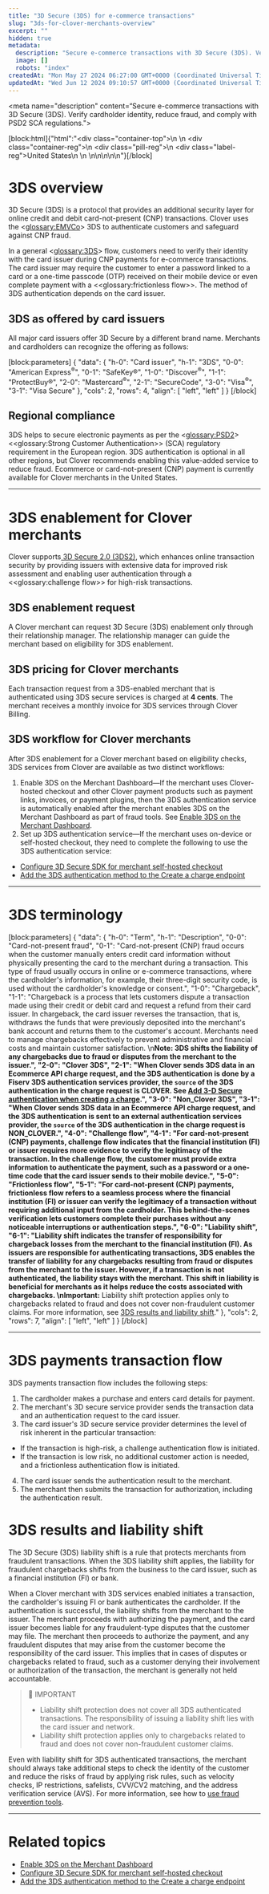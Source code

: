 ```yaml
---
title: "3D Secure (3DS) for e-commerce transactions"
slug: "3ds-for-clover-merchants-overview"
excerpt: ""
hidden: true
metadata: 
  description: "Secure e-commerce transactions with 3D Secure (3DS). Verify cardholder identity, reduce fraud, and comply with PSD2 SCA regulations."
  image: []
  robots: "index"
createdAt: "Mon May 27 2024 06:27:00 GMT+0000 (Coordinated Universal Time)"
updatedAt: "Wed Jun 12 2024 09:10:57 GMT+0000 (Coordinated Universal Time)"
---
```

<meta name="description" content=“Secure e-commerce transactions with 3D Secure (3DS). Verify cardholder identity, reduce fraud, and comply with PSD2 SCA regulations.">

[block:html]{"html":"<div class=\"container-top\">\n  <!--United States-->\n  <div class=\"container-reg\">\n    <div class=\"pill-reg\">\n      <div class=\"label-reg\">United States</div>\n    </div>\n  </div>\n\n</div>\n\n<!--Css-->\n<style>\n.container-top {\n  top: -15px;\n  position: relative;\n  margin-bottom: -5px;\n}\n\n.container-reg {\n  align-items: center;\n  min-width: auto; \n  width: fit-content;\n  text-align: left;\n  overflow: auto;\n  display: inline-block; \n}\n\n/*Pill format REG*/\n.pill-reg {\n  background: #44BB44;\n  border: .5px solid #44BB44;\n  margin-left: 5px;\n  overflow: auto;\n  display: flex; \n  justify-content: center; \n  align-items: center; \n  border-radius: 10px;\n  height: 1.8rem;\n  margin-top: 10px;\n  margin-bottom: 1.5px; \n  padding: 0 10px; \n}\n\n/*Text FORMAT inside REG pills */\n.pill-reg .label-reg, \n.pill-reg__addon .label-reg \n{\n  font-style: normal;\n  font-weight: normal;\n  font-size: 12px;\n  color: #fff;\n  vertical-align: middle;\n  margin: 0;\n  padding: 0 5px;\n}\n</style>"}[/block]

# 3DS overview

3D Secure (3DS) is a protocol that provides an additional security layer for online credit and debit card-not-present (CNP) transactions. Clover uses the <<glossary:EMVCo>> 3DS to authenticate customers and safeguard against CNP fraud.

In a general <<glossary:3DS>> flow, customers need to verify their identity with the card issuer during CNP payments for e-commerce transactions. The card issuer may require the customer to enter a password linked to a card or a one-time passcode (OTP) received on their mobile device or even complete payment with a <<glossary:frictionless flow>>. The method of 3DS authentication depends on the card issuer.

## 3DS as offered by card issuers

All major card issuers offer 3D Secure by a different brand name. Merchants and cardholders can recognize the offering as follows:

[block:parameters]
{
  "data": {
    "h-0": "Card issuer",
    "h-1": "3DS",
    "0-0": "American Express<sup>®</sup>",
    "0-1": "SafeKey®",
    "1-0": "Discover<sup>®</sup>",
    "1-1": "ProtectBuy®",
    "2-0": "Mastercard<sup>®</sup>",
    "2-1": "SecureCode",
    "3-0": "Visa<sup>®</sup>",
    "3-1": "Visa Secure"
  },
  "cols": 2,
  "rows": 4,
  "align": [
    "left",
    "left"
  ]
}
[/block]


## Regional compliance

3DS helps to secure electronic payments as per the <<glossary:PSD2>> <<glossary:Strong Customer Authentication>> (SCA) regulatory requirement in the European region. 3DS authentication is optional in all other regions, but Clover recommends enabling this value-added service to reduce fraud. Ecommerce or card-not-present (CNP) payment is currently available for Clover merchants in the United States.

***

# 3DS enablement for Clover merchants

Clover supports[ 3D Secure 2.0 (3DS2)](https://3dsecure2.com/), which enhances online transaction security by providing issuers with extensive data for improved risk assessment and enabling user authentication through a <<glossary:challenge flow>> for high-risk transactions.

## 3DS enablement request

A Clover merchant can request 3D Secure (3DS) enablement only through their relationship manager. The relationship manager can guide the merchant based on eligibility for 3DS enablement.

## 3DS pricing for Clover merchants

Each transaction request from a 3DS-enabled merchant that is authenticated using 3DS secure services is charged at **4 cents**. The merchant receives a monthly invoice for 3DS services through Clover Billing.

## 3DS workflow for Clover merchants

After 3DS enablement for a Clover merchant based on eligibility checks, 3DS services from Clover are available as two distinct workflows:

1. Enable 3DS on the Merchant Dashboard—If the merchant uses Clover-hosted checkout and other Clover payment products such as payment links, invoices, or payment plugins, then the 3DS authentication service is automatically enabled after the merchant enables 3DS on the Merchant Dashboard as part of fraud tools. See [Enable 3DS on the Merchant Dashboard](https://docs.clover.com/docs/enable-3ds-on-the-merchant-dashboard).
2. Set up 3DS authentication service—If the merchant uses on-device or self-hosted checkout, they need to complete the following to use the 3DS authentication service:

- [Configure 3D Secure SDK for merchant self-hosted checkout](https://docs.clover.com/docs/3ds-secure-configure-sdk)
- [Add the 3DS authentication method to the Create a charge endpoint](https://docs.clover.com/docs/add-3-d-secure-authentication-to-create-a-charge)

***

# 3DS terminology

[block:parameters]
{
  "data": {
    "h-0": "Term",
    "h-1": "Description",
    "0-0": "Card-not-present fraud",
    "0-1": "Card-not-present (CNP) fraud occurs when the customer manually enters credit card information without physically presenting the card to the merchant during a transaction. This type of fraud usually occurs in online or e-commerce transactions, where the cardholder's information, for example, their three-digit security code, is used without the cardholder's knowledge or consent.",
    "1-0": "Chargeback",
    "1-1": "Chargeback is a process that lets customers dispute a transaction made using their credit or debit card and request a refund from their card issuer. In chargeback, the card issuer reverses the transaction, that is, withdraws the funds that were previously deposited into the merchant's bank account and returns them to the customer's account. Merchants need to manage chargebacks effectively to prevent administrative and financial costs and maintain customer satisfaction.  \n**Note: **3DS shifts the liability of any chargebacks due to fraud or disputes from the merchant to the issuer.",
    "2-0": "Clover 3DS",
    "2-1": "When Clover sends 3DS data in an Ecommerce API charge request, and the 3DS authentication is done by a Fiserv 3DS authentication services provider, the `source` of the 3DS authentication in the charge request is CLOVER. See [Add 3-D Secure authentication when creating a charge](https://docs.clover.com/docs/add-3-d-secure-authentication-to-create-a-charge).",
    "3-0": "Non_Clover 3DS",
    "3-1": "When Clover sends 3DS data in an Ecommerce API charge request, and the 3DS authentication is sent to an external authentication services provider, the `source` of the 3DS authentication in the charge request is NON_CLOVER.",
    "4-0": "Challenge flow",
    "4-1": "For card-not-present (CNP) payments, challenge flow indicates that the financial institution (FI) or issuer requires more evidence to verify the legitimacy of the transaction. In the challenge flow, the customer must provide extra information to authenticate the payment, such as a password or a one-time code that the card issuer sends to their mobile device.",
    "5-0": "Frictionless flow",
    "5-1": "For card-not-present (CNP) payments, frictionless flow refers to a seamless process where the financial institution (FI) or issuer can verify the legitimacy of a transaction without requiring additional input from the cardholder. This behind-the-scenes verification lets customers complete their purchases without any noticeable interruptions or authentication steps.",
    "6-0": "Liability shift",
    "6-1": "Liability shift indicates the transfer of responsibility for chargeback losses from the merchant to the financial institution (FI). As issuers are responsible for authenticating transactions, 3DS enables the transfer of liability for any chargebacks resulting from fraud or disputes from the merchant to the issuer. However, if a transaction is not authenticated, the liability stays with the merchant. This shift in liability is beneficial for merchants as it helps reduce the costs associated with chargebacks.  \n**Important:** Liability shift protection applies only to chargebacks related to fraud and does not cover non-fraudulent customer claims. For more information, see [3DS results and liability shift](https://docs.clover.com/docs/3ds-for-clover-merchants-overview#3ds-results-and-liability-shift)."
  },
  "cols": 2,
  "rows": 7,
  "align": [
    "left",
    "left"
  ]
}
[/block]


***

# 3DS payments transaction flow

3DS payments transaction flow includes the following steps:

1. The cardholder makes a purchase and enters card details for payment.
2. The merchant's 3D secure service provider sends the transaction data and an authentication request to the card issuer.
3. The card issuer's 3D secure service provider determines the level of risk inherent in the particular transaction:

- If the transaction is high-risk, a challenge authentication flow is initiated.
- If the transaction is low risk, no additional customer action is needed, and a frictionless authentication flow is initiated.

4. The card issuer sends the authentication result to the merchant.
5. The merchant then submits the transaction for authorization, including the authentication result.

# 3DS results and liability shift

The 3D Secure (3DS) liability shift is a rule that protects merchants from fraudulent transactions. When the 3DS liability shift applies, the liability for fraudulent chargebacks shifts from the business to the card issuer, such as a financial institution (FI) or bank.

When a Clover merchant with 3DS services enabled initiates a transaction, the cardholder's issuing FI or bank authenticates the cardholder. If the authentication is successful, the liability shifts from the merchant to the issuer. The merchant proceeds with authorizing the payment, and the card issuer becomes liable for any fraudulent-type disputes that the customer may file. The merchant then proceeds to authorize the payment, and any fraudulent disputes that may arise from the customer become the responsibility of the card issuer. This implies that in cases of disputes or chargebacks related to fraud, such as a customer denying their involvement or authorization of the transaction, the merchant is generally not held accountable.

> 📘 IMPORTANT
> 
> - Liability shift protection does not cover all 3DS authenticated transactions. The responsibility of issuing a liability shift lies with the card issuer and network.
> - Liability shift protection applies only to chargebacks related to fraud and does not cover non-fraudulent customer claims.

Even with liability shift for 3DS authenticated transactions, the merchant should always take additional steps to check the identity of the customer and reduce the risks of fraud by applying risk rules, such as velocity checks, IP restrictions, safelists, CVV/CV2 matching, and the address verification service (AVS). For more information, see how to [use fraud prevention tools](https://docs.clover.com/docs/protect-ecommerce-merchants-from-card-testing-fraud#3-use-fraud-prevention-tools).

***

# Related topics

- [Enable 3DS on the Merchant Dashboard](https://docs.clover.com/docs/enable-3ds-on-the-merchant-dashboard)
- [Configure 3D Secure SDK for merchant self-hosted checkout](https://docs.clover.com/docs/3ds-secure-configure-sdk)
- [Add the 3DS authentication method to the Create a charge endpoint](https://docs.clover.com/docs/add-3-d-secure-authentication-to-create-a-charge)
